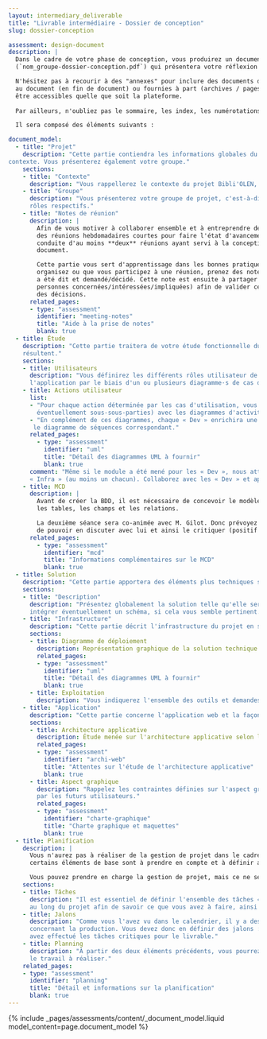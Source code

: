 ```yaml
---
layout: intermediary_deliverable
title: "Livrable intermédiaire - Dossier de conception"
slug: dossier-conception

assessment: design-document
description: |
  Dans le cadre de votre phase de conception, vous produirez un document
  (`nom_groupe-dossier-conception.pdf`) qui présentera votre réflexion sur le sujet et votre organisation.

  N'hésitez pas à recourir à des "annexes" pour inclure des documents de conception. Ces annexes peuvent être intégrés
  au document (en fin de document) ou fournies à part (archives / pages web). Rappelez-vous que ces documents doivent
  être accessibles quelle que soit la plateforme.
  
  Par ailleurs, n'oubliez pas le sommaire, les index, les numérotations, les en-têtes et pieds de page, etc.

  Il sera composé des éléments suivants :

document_model:
  - title: "Projet"
    description: "Cette partie contiendra les informations globales du projet afin de le présenter ainsi que son
contexte. Vous présenterez également votre groupe."
    sections:
    - title: "Contexte"
      description: "Vous rappellerez le contexte du projet Bibli'OLEN, c'est-à-dire le sujet et le besoin énoncé."
    - title: "Groupe"
      description: "Vous présenterez votre groupe de projet, c'est-à-dire les membres qui le composent et leurs
      rôles respectifs."
    - title: "Notes de réunion"
      description: |
        Afin de vous motiver à collaborer ensemble et à entreprendre des points réguliers (organiser
        des réunions hebdomadaires courtes pour faire l'état d'avancement, par exemple) vous allez devoir justifier la
        conduite d'au moins **deux** réunions ayant servi à la conception du projet, et donc à la rédaction de ce
        document.

        Cette partie vous sert d'apprentissage dans les bonnes pratiques de la conduite de réunions. Dès lors que vous
        organisez ou que vous participez à une réunion, prenez des notes afin de garder une trace écrite de ce qui
        a été dit et demandé/décidé. Cette note est ensuite à partager avec les participants (ou en tout cas les
        personnes concernées/intéressées/impliquées) afin de valider ce qui a été dit et de pouvoir prouver
        des décisions.
      related_pages:
      - type: "assessment"
        identifier: "meeting-notes"
        title: "Aide à la prise de notes"
        blank: true
  - title: Étude
    description: "Cette partie traitera de votre étude fonctionnelle du sujet et des documents de conception qui en
    résultent."
    sections:
    - title: Utilisateurs
      description: "Vous définirez les différents rôles utilisateur de l'application et leurs interactions avec 
      l'application par le biais d'un ou plusieurs diagramme·s de cas d'utilisation."
    - title: Actions utilisateur
      list:  
      - "Pour chaque action déterminée par les cas d'utilisation, vous définirez des sous-parties fonctionnelles (et
        éventuellement sous-sous-parties) avec les diagrammes d'activité correspondants."  
      - "En complément de ces diagrammes, chaque « Dev » enrichira une fonctionnalité (différente pour chacun) avec
       le diagramme de séquences correspondant."
      related_pages:
        - type: "assessment"
          identifier: "uml"
          title: "Détail des diagrammes UML à fournir"
          blank: true
      comment: "Même si le module a été mené pour les « Dev », nous attendons aussi une participation de la part des
      « Infra » (au moins un chacun). Collaborez avec les « Dev » et apprenez de l'enseignement qu'ils ont reçu."
    - title: MCD
      description: |
        Avant de créer la BDD, il est nécessaire de concevoir le modèle conceptuel de données (MCD) pour lister
        les tables, les champs et les relations.

        La deuxième séance sera co-animée avec M. Gilot. Donc prévoyez de travailler sur le MCD avant cette séance afin
        de pouvoir en discuter avec lui et ainsi le critiquer (positif et négatif).
      related_pages:
        - type: "assessment"
          identifier: "mcd"
          title: "Informations complémentaires sur le MCD"
          blank: true
  - title: Solution
    description: "Cette partie apportera des éléments plus techniques sur la solution qui sera mise en place."
    sections:
    - title: "Description"
      description: "Présentez globalement la solution telle qu'elle sera définie dans la finalité. N'hésitez pas à
      intégrer éventuellement un schéma, si cela vous semble pertinent."
    - title: "Infrastructure"
      description: "Cette partie décrit l'infrastructure du projet en se basant sur les contraintes techniques fournies." 
      sections:
      - title: Diagramme de déploiement
        description: Représentation graphique de la solution technique qui devra être mise en place.
        related_pages:
        - type: "assessment"
          identifier: "uml"
          title: "Détail des diagrammes UML à fournir"
          blank: true
      - title: Exploitation
        description: "Vous indiquerez l'ensemble des outils et demandes pour l'exploitation de l'infrastructure."  
    - title: "Application"
      description: "Cette partie concerne l'application web et la façon dont elle sera développée."
      sections:
      - title: Architecture applicative
        description: Étude menée sur l'architecture applicative selon le concept MVC.
        related_pages:
        - type: "assessment"
          identifier: "archi-web"
          title: "Attentes sur l'étude de l'architecture applicative"
          blank: true
      - title: Aspect graphique
        description: "Rappelez les contraintes définies sur l'aspect graphique et l'exploitation de l'application web
        par les futurs utilisateurs."
        related_pages:
        - type: "assessment"
          identifier: "charte-graphique"
          title: "Charte graphique et maquettes"
          blank: true
  - title: Planification
    description: |
      Vous n'aurez pas à réaliser de la gestion de projet dans le cadre de projet transverse. Néanmoins,
      certains éléments de base sont à prendre en compte et à définir afin de conduire au mieux le projet.

      Vous pouvez prendre en charge la gestion de projet, mais ce ne sera pas du tout un critère d'évaluation.
    sections:
    - title: Tâches
      description: "Il est essentiel de définir l'ensemble des tâches « Dev » / « Infra » / « Projet » à réaliser tout
      au long du projet afin de savoir ce que vous avez à faire, ainsi que pouvoir suivre ce qui a été fait."
    - title: Jalons
      description: "Comme vous l'avez vu dans le calendrier, il y a des dates importantes avec des livrables à rendre
      concernant la production. Vous devez donc en définir des jalons : des points de contrôle vous assurant que vous
      avez effectué les tâches critiques pour le livrable."
    - title: Planning
      description: "À partir des deux éléments précédents, vous pourrez définir un planning trivial afin d'organiser
      le travail à réaliser."
    related_pages:
    - type: "assessment"
      identifier: "planning"
      title: "Détail et informations sur la planification"
      blank: true
---
```


{% include _pages/assessments/content/_document_model.liquid model_content=page.document_model %}
